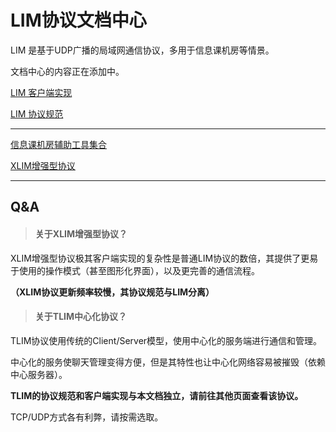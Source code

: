 # LIM协议文档中心

LIM 是基于UDP广播的局域网通信协议，多用于信息课机房等情景。

文档中心的内容正在添加中。

[LIM 客户端实现](https://github.com/DreamDevelopmentTeam/LIM-Client)

[LIM 协议规范](https://github.com/DreamDevelopmentTeam/LIM-Protocol)

---

[信息课机房辅助工具集合](https://github.com/DreamDevelopmentTeam/StudentLIM)

[XLIM增强型协议](https://github.com/DreamDevelopmentTeam/XLIM-Client)

---

## Q&A

> #### 关于XLIM增强型协议？

XLIM增强型协议极其客户端实现的复杂性是普通LIM协议的数倍，其提供了更易于使用的操作模式（甚至图形化界面），以及更完善的通信流程。

**（XLIM协议更新频率较慢，其协议规范与LIM分离）**

> #### 关于TLIM中心化协议？

TLIM协议使用传统的Client/Server模型，使用中心化的服务端进行通信和管理。

中心化的服务使聊天管理变得方便，但是其特性也让中心化网络容易被摧毁（依赖中心服务器）。

**TLIM的协议规范和客户端实现与本文档独立，请前往其他页面查看该协议。**

TCP/UDP方式各有利弊，请按需选取。
